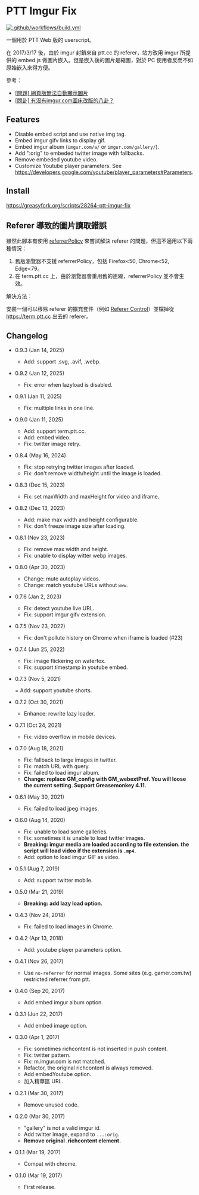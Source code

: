 PTT Imgur Fix
=============

[![.github/workflows/build.yml](https://github.com/eight04/ptt-imgur-fix/actions/workflows/build.yml/badge.svg)](https://github.com/eight04/ptt-imgur-fix/actions/workflows/build.yml)

一個用於 PTT Web 版的 userscript。

在 2017/3/17 後，由於 imgur 封鎖來自 ptt.cc 的 referer，站方改用 imgur 所提供的 embed.js 做圖片嵌入。但是嵌入後的圖片是縮圖，對於 PC 使用者反而不如原始嵌入來得方便。

參考︰

* [\[問題\] 網頁版無法自動顯示圖片](https://www.ptt.cc/bbs/SYSOP/M.1489712949.A.B8D.html)
* [\[問卦\] 有沒有imgur.com圖床改版的八卦？](https://www.ptt.cc/bbs/Gossiping/M.1489752429.A.C08.html)

Features
--------
* Disable embed script and use native img tag.
* Embed imgur gifv links to display gif.
* Embed imgur album (`imgur.com/a/` or `imgur.com/gallery/`). 
* Add ":orig" to embeded twitter image with fallbacks.
* Remove embeded youtube video.
* Customize Youtube player parameters. See https://developers.google.com/youtube/player_parameters#Parameters.

Install
-------
<https://greasyfork.org/scripts/28264-ptt-imgur-fix>

Referer 導致的圖片讀取錯誤
--------------------------

雖然此腳本有使用 [referrerPolicy](https://developer.mozilla.org/en-US/docs/Web/API/HTMLImageElement/referrerPolicy) 來嘗試解決 referer 的問題，但這不適用以下兩種情況︰

1. 舊版瀏覽器不支援 referrerPolicy，包括 Firefox<50, Chrome<52, Edge<79。
2. 在 term.ptt.cc 上，由於瀏覽器會重用舊的連線，referrerPolicy 並不會生效。

解決方法︰

安裝一個可以移除 referer 的擴充套件（例如 [Referer Control](https://addons.mozilla.org/zh-TW/firefox/addon/referercontrol/)）並檔掉從 https://term.ptt.cc  出去的 referer。

Changelog
---------

* 0.9.3 (Jan 14, 2025)

  - Add: support .svg, .avif, .webp.

* 0.9.2 (Jan 12, 2025)

  - Fix: error when lazyload is disabled.

* 0.9.1 (Jan 11, 2025)

  - Fix: multiple links in one line.

* 0.9.0 (Jan 11, 2025)

  - Add: support term.ptt.cc.
  - Add: embed video.
  - Fix: twitter image retry.

* 0.8.4 (May 16, 2024)

  - Fix: stop retrying twitter images after loaded.
  - Fix: don't remove width/height until the image is loaded.

* 0.8.3 (Dec 15, 2023)

  - Fix: set maxWidth and maxHeight for video and iframe.

* 0.8.2 (Dec 13, 2023)

  - Add: make max width and height configurable.
  - Fix: don't freeze image size after loading.

* 0.8.1 (Nov 23, 2023)

  - Fix: remove max width and height.
  - Fix: unable to display witter webp images.

* 0.8.0 (Apr 30, 2023)

  - Change: mute autoplay videos.
  - Change: match youtube URLs without `www`.

* 0.7.6 (Jan 2, 2023)

  - Fix: detect youtube live URL.
  - Fix: support imgur gifv extension.

* 0.7.5 (Nov 23, 2022)

  - Fix: don't pollute history on Chrome when iframe is loaded (#23)

* 0.7.4 (Jun 25, 2022)

  - Fix: image flickering on waterfox.
  - Fix: support timestamp in youtube embed.

* 0.7.3 (Nov 5, 2021)

  = Add: support youtube shorts.

* 0.7.2 (Oct 30, 2021)

  - Enhance: rewrite lazy loader.

* 0.7.1 (Oct 24, 2021)

  - Fix: video overflow in mobile devices.

* 0.7.0 (Aug 18, 2021)

  - Fix: fallback to large images in twitter.
  - Fix: match URL with query.
  - Fix: failed to load imgur album.
  - **Change: replace GM_config with GM_webextPref. You will loose the current setting. Support Greasemonkey 4.11.**

* 0.6.1 (May 30, 2021)

  - Fix: failed to load jpeg images.

* 0.6.0 (Aug 14, 2020)

  - Fix: unable to load some galleries.
  - Fix: sometimes it is unable to load twitter images.
  - **Breaking: imgur media are loaded according to file extension. the script will load video if the extension is `.mp4`.**
  - Add: option to load imgur GIF as video.

* 0.5.1 (Aug 7, 2019)

  - Add: support twitter mobile.

* 0.5.0 (Mar 21, 2019)

  - **Breaking: add lazy load option.**
  
* 0.4.3 (Nov 24, 2018)

  - Fix: failed to load images in Chrome.
  
* 0.4.2 (Apr 13, 2018)

	- Add: youtube player parameters option.
  
* 0.4.1 (Nov 26, 2017)

	- Use `no-referrer` for normal images. Some sites (e.g. gamer.com.tw) restricted referrer from ptt.
  
* 0.4.0 (Sep 20, 2017)

	- Add embed imgur album option.
  
* 0.3.1 (Jun 22, 2017)

	- Add embed image option.
  
* 0.3.0 (Apr 1, 2017)

	- Fix: sometimes richcontent is not inserted in push content.
	- Fix: twitter pattern.
	- Fix: m.imgur.com is not matched.
	- Refactor, the original richcontent is always removed.
	- Add embedYoutube option.
	- 加入精華區 URL.
  
* 0.2.1 (Mar 30, 2017)

	- Remove unused code.
  
* 0.2.0 (Mar 30, 2017)

	- "gallery" is not a valid imgur id.
	- Add twitter image, expand to `...:orig`.
	- **Remove original .richcontent element.**
  
* 0.1.1 (Mar 19, 2017)

	- Compat with chrome.
  
* 0.1.0 (Mar 19, 2017)

	- First release.
